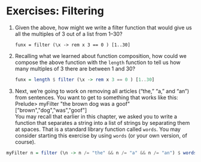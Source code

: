 # Exercises: Filtering  
1. Given the above, how might we write a filter function that would give us all the multiples of 3 out of a list from 1–30?  

    `funx = filter (\x -> rem x 3 == 0 ) [1..30]`

2. Recalling what we learned about function composition, how could we compose the above function with the `length` function to tell us how many multiples of 3 there are between 1 and 30?  

    ```hs
    funx = length $ filter (\x -> rem x 3 == 0 ) [1..30] 
    ```

3. Next, we’re going to work on removing all articles (“the,” “a,” and “an”) from sentences. You want to get to something that works like this:  
Prelude> myFilter "the brown dog was a goof"  
["brown","dog","was","goof"]  
You may recall that earlier in this chapter, we asked you to write a function that separates a string into a list of strings by separating them at spaces. That is a standard library function called `words`. You may consider starting this exercise by using `words` (or your own version, of course).

```hs
myFilter n = filter (\n -> n /= "the" && n /= "a" && n /= "an") $ words n  
```